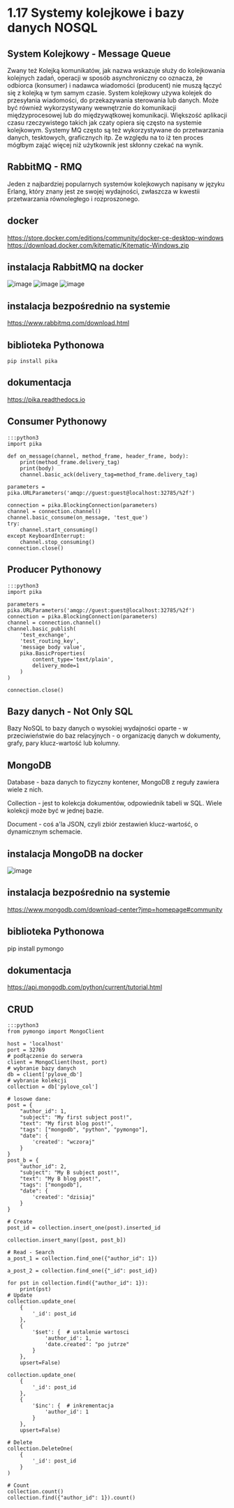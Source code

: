 1.17 Systemy kolejkowe i bazy danych NOSQL
==========================================


System Kolejkowy - Message Queue
--------------------------------

Zwany też Kolejką komunikatów, jak nazwa wskazuje służy do kolejkowania kolejnych zadań, operacji w sposób asynchroniczny co oznacza,
że odbiorca (konsumer) i nadawca wiadomości (producent) nie muszą łączyć się z kolejką w tym samym czasie.
System kolejkowy używa kolejek do przesyłania wiadomości, do przekazywania sterowania lub danych.
Może być również wykorzystywany wewnętrznie do komunikacji międzyprocesowej lub do międzywątkowej komunikacji.
Większość aplikacji czasu rzeczywistego takich jak czaty opiera się często na systemie kolejkowym. Systemy MQ często są też wykorzystywane do
przetwarzania danych, tesktowych, graficznych itp. Ze względu na to iż ten proces mógłbym zająć więcej niż użytkownik jest skłonny czekać na wynik.

RabbitMQ - RMQ
--------------

Jeden z najbardziej popularnych systemów kolejkowych napisany w języku Erlang, który znany jest ze swojej wydajności,
zwłaszcza w kwestii przetwarzania równoległego i rozproszonego.

docker
------

https://store.docker.com/editions/community/docker-ce-desktop-windows
https://download.docker.com/kitematic/Kitematic-Windows.zip

instalacja RabbitMQ na docker
-----------------------------

![image](./images/docker_rmq_1.png)
![image](./images/docker_rmq_2.jpg)
![image](./images/docker_rmq_3.jpg)


instalacja bezpośrednio na systemie
-----------------------------------

https://www.rabbitmq.com/download.html


biblioteka Pythonowa
--------------------

`pip install pika`


dokumentacja
------------

https://pika.readthedocs.io

Consumer Pythonowy
------------------


    :::python3
    import pika

    def on_message(channel, method_frame, header_frame, body):
        print(method_frame.delivery_tag)
        print(body)
        channel.basic_ack(delivery_tag=method_frame.delivery_tag)

    parameters = pika.URLParameters('amqp://guest:guest@localhost:32785/%2f')

    connection = pika.BlockingConnection(parameters)
    channel = connection.channel()
    channel.basic_consume(on_message, 'test_que')
    try:
        channel.start_consuming()
    except KeyboardInterrupt:
        channel.stop_consuming()
    connection.close()

Producer Pythonowy
------------------


    :::python3
    import pika

    parameters = pika.URLParameters('amqp://guest:guest@localhost:32785/%2f')
    connection = pika.BlockingConnection(parameters)
    channel = connection.channel()
    channel.basic_publish(
        'test_exchange',
        'test_routing_key',
        'message body value',
        pika.BasicProperties(
            content_type='text/plain',
            delivery_mode=1
        )
    )

    connection.close()

Bazy danych - Not Only SQL
--------------------------

Bazy NoSQL to bazy danych o wysokiej wydajności oparte - w przeciwieństwie do baz relacyjnych - o organizację danych w dokumenty,
grafy, pary klucz-wartość lub kolumny.

MongoDB
-------

Database - baza danych to fizyczny kontener, MongoDB z reguły zawiera wiele z nich.

Collection - jest to kolekcja dokumentów, odpowiednik tabeli w SQL. Wiele kolekcji może być w jednej bazie.

Document - coś a'la JSON, czyli zbiór zestawień klucz-wartość, o dynamicznym schemacie.

instalacja MongoDB na docker
----------------------------

![image](./images/docker_mongo.jpg)

instalacja bezpośrednio na systemie
-----------------------------------

https://www.mongodb.com/download-center?jmp=homepage#community

biblioteka Pythonowa
--------------------

pip install pymongo

dokumentacja
------------

https://api.mongodb.com/python/current/tutorial.html


CRUD
----

    :::python3
    from pymongo import MongoClient

    host = 'localhost'
    port = 32769
    # podłączenie do serwera
    client = MongoClient(host, port)
    # wybranie bazy danych
    db = client['pylove_db']
    # wybranie kolekcji
    collection = db['pylove_col']

    # losowe dane:
    post = {
        "author_id": 1,
        "subject": "My first subject post!",
        "text": "My first blog post!",
        "tags": ["mongodb", "python", "pymongo"],
        "date": {
            'created': "wczoraj"
        }
    }
    post_b = {
        "author_id": 2,
        "subject": "My B subject post!",
        "text": "My B blog post!",
        "tags": ["mongodb"],
        "date": {
            'created': "dzisiaj"
        }
    }

    # Create
    post_id = collection.insert_one(post).inserted_id

    collection.insert_many([post, post_b])

    # Read - Search
    a_post_1 = collection.find_one({"author_id": 1})

    a_post_2 = collection.find_one({"_id": post_id})

    for pst in collection.find({"author_id": 1}):
        print(pst)
    # Update
    collection.update_one(
        {
            '_id': post_id
        },
        {
            '$set': {  # ustalenie wartosci
                'author_id': 1,
                'date.created': "po jutrze"
            }
        },
        upsert=False)

    collection.update_one(
        {
            '_id': post_id
        },
        {
            '$inc': {  # inkrementacja
                'author_id': 1
            }
        },
        upsert=False)

    # Delete
    collection.DeleteOne(
        {
            '_id': post_id
        }
    )

    # Count
    collection.count()
    collection.find({"author_id": 1}).count()
